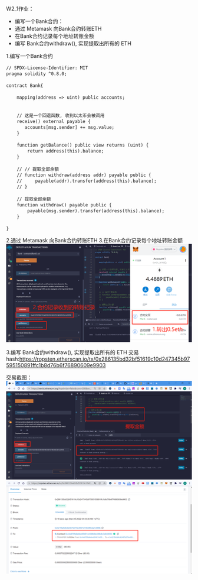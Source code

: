 W2_1作业：
* 编写⼀个Bank合约：
* 通过 Metamask 向Bank合约转账ETH
* 在Bank合约记录每个地址转账⾦额
* 编写 Bank合约withdraw(), 实现提取出所有的 ETH

1.编写一个Bank合约
```
// SPDX-License-Identifier: MIT
pragma solidity ^0.8.0;

contract Bank{

    mapping(address => uint) public accounts;


    // 这是一个回退函数, 收到以太币会被调用
    receive() external payable {
       accounts[msg.sender] += msg.value;
    }

    function getBalance() public view returns (uint) {
        return address(this).balance;
    }

    // // 提取全部余额
    // function withdraw(address addr) payable public {
    //     payable(addr).transfer(address(this).balance);
    // }

    // 提取全部余额
    function withdraw() payable public {
        payable(msg.sender).transfer(address(this).balance);
    }

}
```
2.通过 Metamask 向Bank合约转账ETH
3.在Bank合约记录每个地址转账⾦额
![](2022-03-05-12-41-34.png)

3.编写 Bank合约withdraw(), 实现提取出所有的 ETH
交易hash:https://ropsten.etherscan.io/tx/0x286135bd32bf51619c10d247345b97595150891ffc1b8d76b6f76890609e9903 

交易截图：
![](2022-03-05-12-48-55.png)
![](2022-03-05-12-55-19.png)
